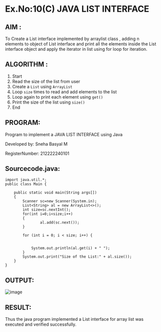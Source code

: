 # Ex.No:10(C)             JAVA LIST INTERFACE
 ## AIM :

To Create a List interface implemented by arraylist class , adding n elements to object of List interface and print all the elements inside the List interface object and apply the iterator in list using for loop for iteration.


## ALGORITHM :
1. Start
2. Read the size of the list from user
3. Create a `List` using `ArrayList`
4. Loop `size` times to read and add elements to the list
5. Loop again to print each element using `get()`
6. Print the size of the list using `size()`
7. End


## PROGRAM:

Program to implement a JAVA LIST INTERFACE using Java

Developed by: Sneha Basyal M

RegisterNumber: 212222240101  

## Sourcecode.java:
```
import java.util.*;
public class Main {

	public static void main(String args[])
	{
		Scanner sc=new Scanner(System.in);
		List<String> al = new ArrayList<>();
        int size=sc.nextInt();
        for(int i=0;i<size;i++)
        {
				al.add(sc.next());
        }

		for (int i = 0; i < size; i++) {
  
            
            System.out.println(al.get(i) + " ");
        }
	    System.out.print("Size of the List:" + al.size());
	}
}
```

## OUTPUT:
![image](https://github.com/user-attachments/assets/067e95ef-5add-4cfc-8c97-6a2c521eea53)



## RESULT:
Thus the java program implemented a List interface for array list was executed and verified successfully.


